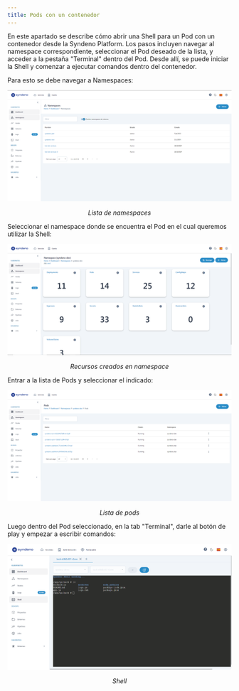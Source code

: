 ```yaml
---
title: Pods con un contenedor
---
```


En este apartado se describe cómo abrir una Shell para un Pod con un contenedor desde la Syndeno Platform. Los pasos incluyen navegar al namespace correspondiente, seleccionar el Pod deseado de la lista, y acceder a la pestaña "Terminal" dentro del Pod. Desde allí, se puede iniciar la Shell y comenzar a ejecutar comandos dentro del contenedor.


Para esto se debe navegar a Namespaces:
<div style="text-align: center;">
  <a href="/src/content/docs/img/nav-namespace.png">
    <img src="/src/content/docs/img/nav-namespace.png" alt="lista de namespaces" title="lista de namespaces" style="max-width: 100%; height: auto;">
  </a>
  <p><em>Lista de namespaces</em></p>
</div>

Seleccionar el namespace donde se encuentra el Pod en el cual queremos utilizar la Shell:
<div style="text-align: center;">
  <a href="/src/content/docs/img/recursos-dentro-de-namespace.png">
    <img src="/src/content/docs/img/recursos-dentro-de-namespace.png" alt="recursos del namespace" title="recursos del namespace" style="max-width: 100%; height: auto;">
  </a>
  <p><em>Recursos creados en namespace</em></p>
</div>

Entrar a la lista de Pods y seleccionar el indicado:
<div style="text-align: center;">
  <a href="/src/content/docs/img/lista-pods.png">
    <img src="/src/content/docs/img/lista-pods.png" alt="lista de pods" title="lista de pods" style="max-width: 100%; height: auto;">
  </a>
  <p><em>Lista de pods</em></p>
</div>

Luego dentro del Pod seleccionado, en la tab "Terminal", darle al botón de play y empezar a escribir comandos:
<div style="text-align: center;">
  <a href="/src/content/docs/img/shell.png">
    <img src="/src/content/docs/img/shell.png" alt="Shell" title="Shell" style="max-width: 100%; height: auto;">
  </a>
  <p><em>Shell</em></p>
</div>
